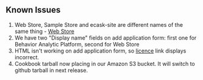 Known Issues
------------
1. Web Store, Sample Store and ecask-site are different names of the same thing - [Web Store](Developer-Guide--Web-Store--Overview.md)
2. We have two "Display name" fields on add application form: first one for Behavior Analytic Platform, second for Web Store
3. HTML isn't working on add application form, so [licence](/LICENCE) link displays incorrect.  
4. Cookbook tarball now placing in our Amazon S3 bucket. It will switch to github tarball in next release.
